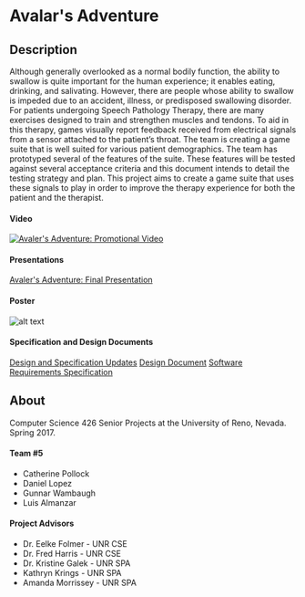 # Avalar's Adventure

## **Description**
Although generally overlooked as a normal bodily function, the ability to swallow is quite important for the human experience; it enables eating, drinking, and salivating. However, there are people whose ability to swallow is impeded due to an accident, illness, or predisposed swallowing disorder. For patients undergoing Speech Pathology Therapy, there are many exercises designed to train and strengthen muscles and tendons. To aid in this therapy, games visually report feedback received from electrical signals from a sensor attached to the patient’s throat. The team is creating a game suite that is well suited for various patient demographics. The team has prototyped several of the features of the suite. These features will be tested against several acceptance criteria and this document intends to detail the testing strategy and plan. This project aims to create a game suite that uses these signals to play in order to improve the therapy experience for both the patient and the therapist. 

#### Video

[![Avaler's Adventure: Promotional Video](http://img.youtube.com/vi/TIzwx454UkA/0.jpg)](http://www.youtube.com/watch?v=TIzwx454UkA "Avaler's Adventure: Promotional Video")

#### Presentations

[Avaler's Adventure: Final Presentation](https://drive.google.com/open?id=1SmZvW_T4zDyK2pkcQQx7-85u8bcHX4ro6Nko3kU8ovE "Google Slides: Team 5 Presentation")

#### Poster

![alt text](https://github.com/TennisGazelle/SeniorProject2016/blob/master/docs/POSTER_T5.jpg?raw=true "Avaler's Adventure Poster")

#### Specification and Design Documents

[Design and Specification Updates](https://drive.google.com/open?id=157X4cQvKDLIuQCvUm9DfPu5VfdUoNiSnuyKTFpqQpKw)
[Design Document](https://drive.google.com/open?id=1Y9lBAyYhD_caoGmK9ROq1pvfv4Q2UkdAsBxF_P76VVI)
[Software Requirements Specification](https://drive.google.com/open?id=1Klk6KnPccfzUisATWbhFiDx82ED1PMl2WfMcXynfa7U)

## **About**
Computer Science 426 Senior Projects at the University of Reno, Nevada. Spring 2017.

#### Team #5
* Catherine Pollock
* Daniel Lopez
* Gunnar Wambaugh
* Luis Almanzar

#### Project Advisors
* Dr. Eelke Folmer - UNR CSE
* Dr. Fred Harris - UNR CSE
* Dr. Kristine Galek - UNR SPA
* Kathryn Krings - UNR SPA
* Amanda Morrissey - UNR SPA
